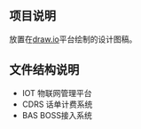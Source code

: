 ## 项目说明
放置在[draw.io](https://www.draw.io/)平台绘制的设计图稿。

## 文件结构说明
- IOT 物联网管理平台
- CDRS 话单计费系统
- BAS BOSS接入系统
